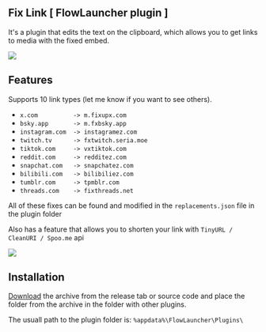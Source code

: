 ## Fix Link [ FlowLauncher plugin ]
It's a plugin that edits the text on the clipboard, which allows you to get links to media with the fixed embed.

![](https://github.com/user-attachments/assets/2be8d285-ec1f-4600-97de-ef3efb54ee20)
## Features
Supports 10 link types (let me know if you want to see others).

- `x.com          -> m.fixupx.com`
- `bsky.app       -> m.fxbsky.app`
- `instagram.com  -> instagramez.com`
- `twitch.tv      -> fxtwitch.seria.moe`
- `tiktok.com     -> vxtiktok.com`
- `reddit.com     -> redditez.com`
- `snapchat.com   -> snapchatez.com`
- `bilibili.com   -> bilibiliez.com`
- `tumblr.com     -> tpmblr.com`
- `threads.com    -> fixthreads.net`

All of these fixes can be found and modified in the `replacements.json` file in the plugin folder

Also has a feature that allows you to shorten your link with `TinyURL / CleanURI / Spoo.me` api

![](https://github.com/user-attachments/assets/2a213f02-f6ed-42da-b299-7dc37f7646b9)

## Installation

[Download](https://github.com/Woysful/Fix-Link-Embeding/releases/latest/download/Fix-Link-Embeding.zip) the archive from the release tab or source code and place the folder from the archive in the folder with other plugins.

The usuall path to the plugin folder is: `%appdata%\FlowLauncher\Plugins\`

